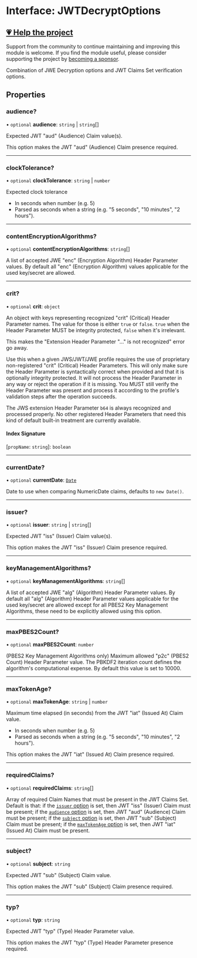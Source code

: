 # Interface: JWTDecryptOptions

## [💗 Help the project](https://github.com/sponsors/panva)

Support from the community to continue maintaining and improving this module is welcome. If you find the module useful, please consider supporting the project by [becoming a sponsor](https://github.com/sponsors/panva).

Combination of JWE Decryption options and JWT Claims Set verification options.

## Properties

### audience?

• `optional` **audience**: `string` \| `string`[]

Expected JWT "aud" (Audience) Claim value(s).

This option makes the JWT "aud" (Audience) Claim presence required.

***

### clockTolerance?

• `optional` **clockTolerance**: `string` \| `number`

Expected clock tolerance

- In seconds when number (e.g. 5)
- Parsed as seconds when a string (e.g. "5 seconds", "10 minutes", "2 hours").

***

### contentEncryptionAlgorithms?

• `optional` **contentEncryptionAlgorithms**: `string`[]

A list of accepted JWE "enc" (Encryption Algorithm) Header Parameter values. By default all
"enc" (Encryption Algorithm) values applicable for the used key/secret are allowed.

***

### crit?

• `optional` **crit**: `object`

An object with keys representing recognized "crit" (Critical) Header Parameter names. The value
for those is either `true` or `false`. `true` when the Header Parameter MUST be integrity
protected, `false` when it's irrelevant.

This makes the "Extension Header Parameter "..." is not recognized" error go away.

Use this when a given JWS/JWT/JWE profile requires the use of proprietary non-registered "crit"
(Critical) Header Parameters. This will only make sure the Header Parameter is syntactically
correct when provided and that it is optionally integrity protected. It will not process the
Header Parameter in any way or reject the operation if it is missing. You MUST still verify the
Header Parameter was present and process it according to the profile's validation steps after
the operation succeeds.

The JWS extension Header Parameter `b64` is always recognized and processed properly. No other
registered Header Parameters that need this kind of default built-in treatment are currently
available.

#### Index Signature

 \[`propName`: `string`\]: `boolean`

***

### currentDate?

• `optional` **currentDate**: [`Date`](https://developer.mozilla.org/docs/Web/JavaScript/Reference/Global_Objects/Date)

Date to use when comparing NumericDate claims, defaults to `new Date()`.

***

### issuer?

• `optional` **issuer**: `string` \| `string`[]

Expected JWT "iss" (Issuer) Claim value(s).

This option makes the JWT "iss" (Issuer) Claim presence required.

***

### keyManagementAlgorithms?

• `optional` **keyManagementAlgorithms**: `string`[]

A list of accepted JWE "alg" (Algorithm) Header Parameter values. By default all "alg"
(Algorithm) Header Parameter values applicable for the used key/secret are allowed except for
all PBES2 Key Management Algorithms, these need to be explicitly allowed using this option.

***

### maxPBES2Count?

• `optional` **maxPBES2Count**: `number`

(PBES2 Key Management Algorithms only) Maximum allowed "p2c" (PBES2 Count) Header Parameter
value. The PBKDF2 iteration count defines the algorithm's computational expense. By default
this value is set to 10000.

***

### maxTokenAge?

• `optional` **maxTokenAge**: `string` \| `number`

Maximum time elapsed (in seconds) from the JWT "iat" (Issued At) Claim value.

- In seconds when number (e.g. 5)
- Parsed as seconds when a string (e.g. "5 seconds", "10 minutes", "2 hours").

This option makes the JWT "iat" (Issued At) Claim presence required.

***

### requiredClaims?

• `optional` **requiredClaims**: `string`[]

Array of required Claim Names that must be present in the JWT Claims Set. Default is that: if
the [`issuer` option](../../../types/interfaces/JWTClaimVerificationOptions.md#issuer) is set, then JWT "iss" (Issuer)
Claim must be present; if the [`audience` option](../../../types/interfaces/JWTClaimVerificationOptions.md#audience) is
set, then JWT "aud" (Audience) Claim must be present; if the
[`subject` option](../../../types/interfaces/JWTClaimVerificationOptions.md#subject) is set, then JWT "sub" (Subject)
Claim must be present; if the
[`maxTokenAge` option](../../../types/interfaces/JWTClaimVerificationOptions.md#maxtokenage) is set, then JWT "iat"
(Issued At) Claim must be present.

***

### subject?

• `optional` **subject**: `string`

Expected JWT "sub" (Subject) Claim value.

This option makes the JWT "sub" (Subject) Claim presence required.

***

### typ?

• `optional` **typ**: `string`

Expected JWT "typ" (Type) Header Parameter value.

This option makes the JWT "typ" (Type) Header Parameter presence required.
